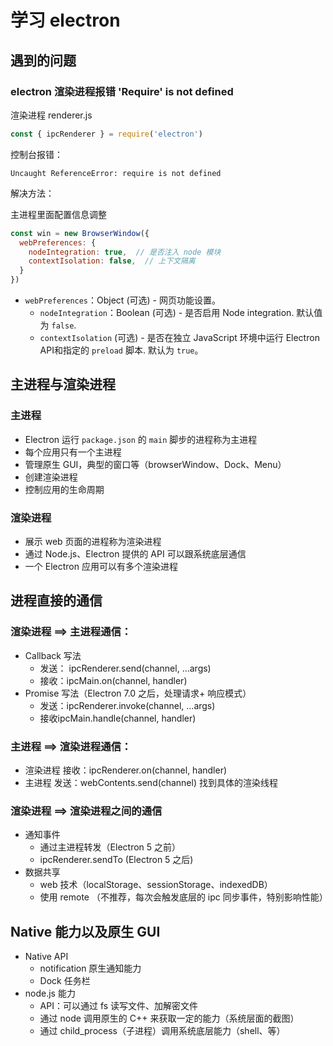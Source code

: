 # 学习 electron

## 遇到的问题

### electron 渲染进程报错 'Require' is not defined

渲染进程 renderer.js

```js
const { ipcRenderer } = require('electron')
```

控制台报错：

```shell
Uncaught ReferenceError: require is not defined
```

解决方法：

主进程里面配置信息调整

```js
const win = new BrowserWindow({
  webPreferences: {
    nodeIntegration: true,  // 是否注入 node 模块
    contextIsolation: false,  // 上下文隔离
  }
})
```

- `webPreferences`：Object (可选) - 网页功能设置。
    - `nodeIntegration`：Boolean (可选) - 是否启用 Node integration. 默认值为 `false`.
    - `contextIsolation` (可选) - 是否在独立 JavaScript 环境中运行 Electron API和指定的 `preload` 脚本. 默认为 `true`。

## 主进程与渲染进程

### 主进程

- Electron 运行 `package.json` 的 `main` 脚步的进程称为主进程
- 每个应用只有一个主进程
- 管理原生 GUI，典型的窗口等（browserWindow、Dock、Menu）
- 创建渲染进程
- 控制应用的生命周期

### 渲染进程

- 展示 web 页面的进程称为渲染进程
- 通过 Node.js、Electron 提供的 API 可以跟系统底层通信
- 一个 Electron 应用可以有多个渲染进程

## 进程直接的通信

### 渲染进程 ==> 主进程通信：

- Callback 写法
    - 发送： ipcRenderer.send(channel, ...args)
    - 接收：ipcMain.on(channel, handler)
- Promise 写法（Electron 7.0 之后，处理请求+ 响应模式）
    - 发送：ipcRenderer.invoke(channel, ...args)
    - 接收ipcMain.handle(channel, handler)

### 主进程 ==> 渲染进程通信：

- 渲染进程 接收：ipcRenderer.on(channel, handler)
- 主进程 发送：webContents.send(channel) 找到具体的渲染线程

### 渲染进程 ==> 渲染进程之间的通信

- 通知事件
    - 通过主进程转发（Electron 5 之前）
    - ipcRenderer.sendTo (Electron 5 之后)
- 数据共享
    - web 技术（localStorage、sessionStorage、indexedDB）
    - 使用 remote （不推荐，每次会触发底层的 ipc 同步事件，特别影响性能）

## Native 能力以及原生 GUI

- Native API
  - notification 原生通知能力
  - Dock 任务栏
- node.js 能力
  - API：可以通过 fs 读写文件、加解密文件
  - 通过 node 调用原生的 C++ 来获取一定的能力（系统层面的截图）
  - 通过 child_process（子进程）调用系统底层能力（shell、等）

